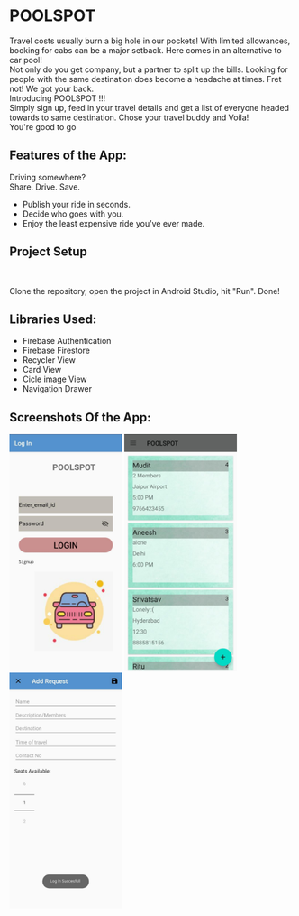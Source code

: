# POOLSPOT

Travel costs usually burn a big hole in our pockets! With limited allowances, booking for cabs can be a major setback. Here comes in an alternative to car pool! <br>
Not only do you get company, but a partner to split up the bills. Looking for people with the same destination does become a headache at times. Fret not! We got your back. <br>
Introducing POOLSPOT !!! <br>
Simply sign up, feed in your travel details and get a list of everyone headed towards to same destination. Chose your travel buddy and Voila! <br>
You're good to go
<br>

## Features of the App:
Driving somewhere? <br>
Share. Drive. Save. <br>
* Publish your ride in seconds. <br>
* Decide who goes with you. <br>
* Enjoy the least expensive ride you’ve ever made. <br>

## Project Setup

<br>

Clone the repository, open the project in Android Studio, hit "Run". Done!

## Libraries Used:

-   Firebase Authentication
-   Firebase Firestore
-   Recycler View
-   Card View
-   Cicle image View
-   Navigation Drawer

## Screenshots Of the App:
<img src="image1.jpeg" alt="drawing" width="200"/> <img src="image2.jpeg" alt="drawing" width="200"/> <img src="image3.jpeg" alt="drawing" width="200"/>
